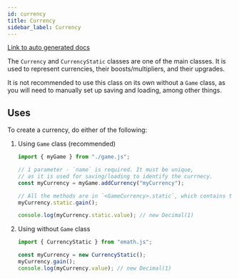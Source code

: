 ```yaml
---
id: currency
title: Currency
sidebar_label: Currency
---
```


[Link to auto generated docs](https://xshadowblade.github.io/emath.js/typedoc/classes/classes_Currency.CurrencyStatic.html)

The `Currency` and `CurrencyStatic` classes are one of the main classes. It is used to represent currencies, their boosts/multipliers, and their upgrades.

It is not recommended to use this class on its own without a `Game` class, as you will need to manually set up saving and loading, among other things.

## Uses

To create a currency, do either of the following:

1. Using `Game` class (recommended)

    ```js title="currency.js"
    import { myGame } from "./game.js";

    // 1 parameter - `name` is required. It must be unique,
    // as it is used for saving/loading to identify the currnecy.
    const myCurrency = myGame.addCurrency("myCurrency");

    // All the methods are in `<GameCurrency>.static`, which contains the same methods as <CurrencyStatic>
    myCurrency.static.gain();

    console.log(myCurrency.static.value); // new Decimal(1)
    ```

2. Using without `Game` class

    ```js title="currency.js"
    import { CurrencyStatic } from "emath.js";

    const myCurrency = new CurrencyStatic();
    myCurrency.gain();
    console.log(myCurrency.value); // new Decimal(1)
    ```
